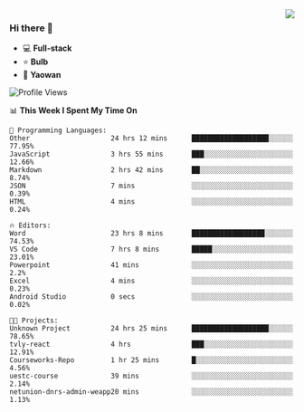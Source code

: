 <img  align="right" src="https://github-readme-stats.vercel.app/api?username=LolipopJ&show_icons=true&count_private=true&hide_title=true&include_all_commits=true&theme=vue">

### Hi there 👋

- :computer: **Full-stack**
- :star: **Bulb**
- :pill: **Yaowan**

<!--START_SECTION:waka-->
![Profile Views](http://img.shields.io/badge/Profile%20Views-3-blue)

📊 **This Week I Spent My Time On** 

```text
💬 Programming Languages: 
Other                    24 hrs 12 mins      ███████████████████░░░░░░   77.95% 
JavaScript               3 hrs 55 mins       ███░░░░░░░░░░░░░░░░░░░░░░   12.66% 
Markdown                 2 hrs 42 mins       ██░░░░░░░░░░░░░░░░░░░░░░░   8.74% 
JSON                     7 mins              ░░░░░░░░░░░░░░░░░░░░░░░░░   0.39% 
HTML                     4 mins              ░░░░░░░░░░░░░░░░░░░░░░░░░   0.24%

🔥 Editors: 
Word                     23 hrs 8 mins       ██████████████████░░░░░░░   74.53% 
VS Code                  7 hrs 8 mins        █████░░░░░░░░░░░░░░░░░░░░   23.01% 
Powerpoint               41 mins             ░░░░░░░░░░░░░░░░░░░░░░░░░   2.2% 
Excel                    4 mins              ░░░░░░░░░░░░░░░░░░░░░░░░░   0.23% 
Android Studio           0 secs              ░░░░░░░░░░░░░░░░░░░░░░░░░   0.02%

🐱‍💻 Projects: 
Unknown Project          24 hrs 25 mins      ███████████████████░░░░░░   78.65% 
tvly-react               4 hrs               ███░░░░░░░░░░░░░░░░░░░░░░   12.91% 
Courseworks-Repo         1 hr 25 mins        █░░░░░░░░░░░░░░░░░░░░░░░░   4.56% 
uestc-course             39 mins             ░░░░░░░░░░░░░░░░░░░░░░░░░   2.14% 
netunion-dnrs-admin-weapp20 mins             ░░░░░░░░░░░░░░░░░░░░░░░░░   1.13%

```


<!--END_SECTION:waka-->

